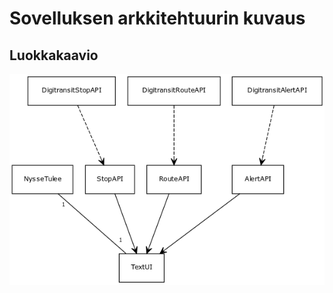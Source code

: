 # Sovelluksen arkkitehtuurin kuvaus

## Luokkakaavio

<img src="https://raw.githubusercontent.com/ounai/otm-harjoitustyo/master/NysseTulee/dokumentaatio/kuvat/luokkakaavio.png">

